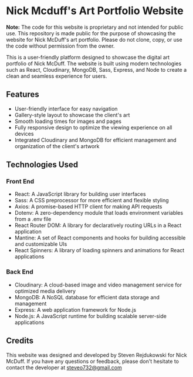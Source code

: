 # Nick Mcduff's Art Portfolio Website

**Note:** The code for this website is proprietary and not intended for public use. This repository is made public for the purpose of showcasing the website for Nick McDuff's art portfolio. Please do not clone, copy, or use the code without permission from the owner.

This is a user-friendly platform designed to showcase the digital art portfolio of Nick McDuff. The website is built using modern technologies such as React, Cloudinary, MongoDB, Sass, Express, and Node to create a clean and seamless experience for users.

## Features

- User-friendly interface for easy navigation
- Gallery-style layout to showcase the client's art
- Smooth loading times for images and pages
- Fully responsive design to optimize the viewing experience on all devices
- Integrated Cloudinary and MongoDB for efficient management and organization of the client's artwork

## Technologies Used

### Front End

- React: A JavaScript library for building user interfaces
- Sass: A CSS preprocessor for more efficient and flexible styling
- Axios: A promise-based HTTP client for making API requests
- Dotenv: A zero-dependency module that loads environment variables from a .env file
- React Router DOM: A library for declaratively routing URLs in a React application
- Mantine: A set of React components and hooks for building accessible and customizable UIs
- React Spinners: A library of loading spinners and animations for React applications

### Back End

- Cloudinary: A cloud-based image and video management service for optimized media delivery
- MongoDB: A NoSQL database for efficient data storage and management
- Express: A web application framework for Node.js
- Node.js: A JavaScript runtime for building scalable server-side applications

## Credits

This website was designed and developed by Steven Rejdukowski for Nick McDuff. If you have any questions or feedback, please don't hesitate to contact the developer at steveo732@gmail.com
